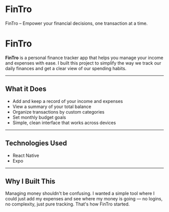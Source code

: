 # FinTro
FinTro – Empower your financial decisions, one transaction at a time.
# FinTro 

**FinTro** is a personal finance tracker app that helps you manage your income and expenses with ease. I built this project to simplify the way we track our daily finances and get a clear view of our spending habits.

---

##  What it Does

- Add and keep a record of your income and expenses
- View a summary of your total balance
- Organize transactions by custom categories
- Set monthly budget goals
- Simple, clean interface that works across devices

---

##  Technologies Used

- React Native
- Expo

---

##  Why I Built This
Managing money shouldn't be confusing. I wanted a simple tool where I could just add my expenses and see where my money is going — no logins, no complexity, just pure tracking. That's how FinTro started.



